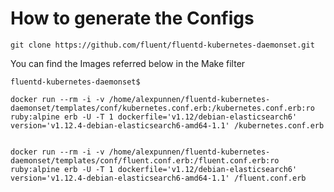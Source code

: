 

# How to generate the Configs

```
git clone https://github.com/fluent/fluentd-kubernetes-daemonset.git
```

You can find the Images referred below in the Make filter

```
fluentd-kubernetes-daemonset$

docker run --rm -i -v /home/alexpunnen/fluentd-kubernetes-daemonset/templates/conf/kubernetes.conf.erb:/kubernetes.conf.erb:ro ruby:alpine erb -U -T 1 dockerfile='v1.12/debian-elasticsearch6' version='v1.12.4-debian-elasticsearch6-amd64-1.1' /kubernetes.conf.erb


docker run --rm -i -v /home/alexpunnen/fluentd-kubernetes-daemonset/templates/conf/fluent.conf.erb:/fluent.conf.erb:ro ruby:alpine erb -U -T 1 dockerfile='v1.12/debian-elasticsearch6' version='v1.12.4-debian-elasticsearch6-amd64-1.1' /fluent.conf.erb
```
